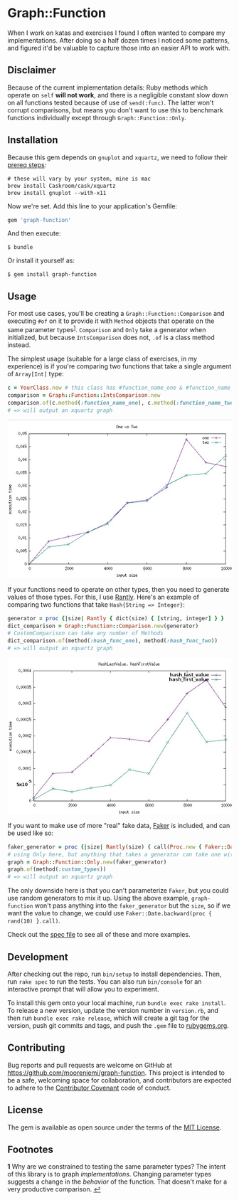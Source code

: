 # Graph::Function

When I work on katas and exercises I found I often wanted to compare my implementations. After doing so a half dozen times I noticed some patterns, and figured it'd be valuable to capture those into an easier API to work with.

## Disclaimer

Because of the current implementation details: Ruby methods which operate on `self` **will not work**, and there is a negligible constant slow down on all functions tested because of use of `send(:func)`. The latter won't corrupt comparisons, but means you don't want to use this to benchmark functions individually except through `Graph::Function::Only`.

## Installation

Because this gem depends on `gnuplot` and `xquartz`, we need to follow their [prereq steps](https://github.com/rdp/ruby_gnuplot#pre-requisites-and-installation):

```
# these will vary by your system, mine is mac
brew install Caskroom/cask/xquartz
brew install gnuplot --with-x11
```

Now we're set. Add this line to your application's Gemfile:

```ruby
gem 'graph-function'
```

And then execute:

    $ bundle

Or install it yourself as:

    $ gem install graph-function

## Usage

For most use cases, you'll be creating a `Graph::Function::Comparison` and executing `#of` on it to provide it with `Method` objects that operate on the same parameter types<sup id="a1">[1](#f1)</sup>. `Comparison` and `Only` take a generator when initialized, but because `IntsComparison` does not, `.of` is a class method instead.

The simplest usage (suitable for a large class of exercises, in my experience) is if you're comparing two functions that take a single argument of `Array[Int]` type:

```ruby
c = YourClass.new # this class has #function_name_one & #function_name_two
comparison = Graph::Function::IntsComparison.new
comparison.of(c.method(:function_name_one), c.method(:function_name_two))
# => will output an xquartz graph
```

![comparison](two_func.jpg)

If your functions need to operate on other types, then you need to generate values of those types. For this, I use [Rantly](https://github.com/hayeah/rantly). Here's an example of comparing two functions that take `Hash{String => Integer}`:

```ruby
generator = proc {|size| Rantly { dict(size) { [string, integer] } }
dict_comparison = Graph::Function::Comparison.new(generator)
# CustomComparison can take any number of Methods
dict_comparison.of(method(:hash_func_one), method(:hash_func_two))
# => will output an xquartz graph
```

![comparison](custom_comparison.jpg)

If you want to make use of more "real" fake data, [Faker](https://github.com/stympy/faker) is included, and can be used like so:

```ruby
faker_generator = proc {|size| Rantly(size) { call(Proc.new { Faker::Date.backward(14) }) }
# using Only here, but anything that takes a generator can take one with Faker
graph = Graph::Function::Only.new(faker_generator)
graph.of(method(:custom_types))
# => will output an xquartz graph
```

The only downside here is that you can't parameterize `Faker`, but you could use random generators to mix it up. Using the above example, `graph-function` won't pass anything into the `faker_generator` but the `size`, so if we want the value to change, we could use `Faker::Date.backward(proc { rand(10) }.call)`.

Check out the [spec file](spec/graph/function_spec.rb) to see all of these and more examples.

## Development

After checking out the repo, run `bin/setup` to install dependencies. Then, run `rake spec` to run the tests. You can also run `bin/console` for an interactive prompt that will allow you to experiment.

To install this gem onto your local machine, run `bundle exec rake install`. To release a new version, update the version number in `version.rb`, and then run `bundle exec rake release`, which will create a git tag for the version, push git commits and tags, and push the `.gem` file to [rubygems.org](https://rubygems.org).

## Contributing

Bug reports and pull requests are welcome on GitHub at https://github.com/mooreniemi/graph-function. This project is intended to be a safe, welcoming space for collaboration, and contributors are expected to adhere to the [Contributor Covenant](http://contributor-covenant.org) code of conduct.


## License

The gem is available as open source under the terms of the [MIT License](http://opensource.org/licenses/MIT).

## Footnotes

<b id="f1">1</b> Why are we constrained to testing the same parameter types? The intent of this library is to graph _implementations_. Changing parameter types suggests a change in the _behavior_ of the function. That doesn't make for a very productive comparison. [↩](#a1)
